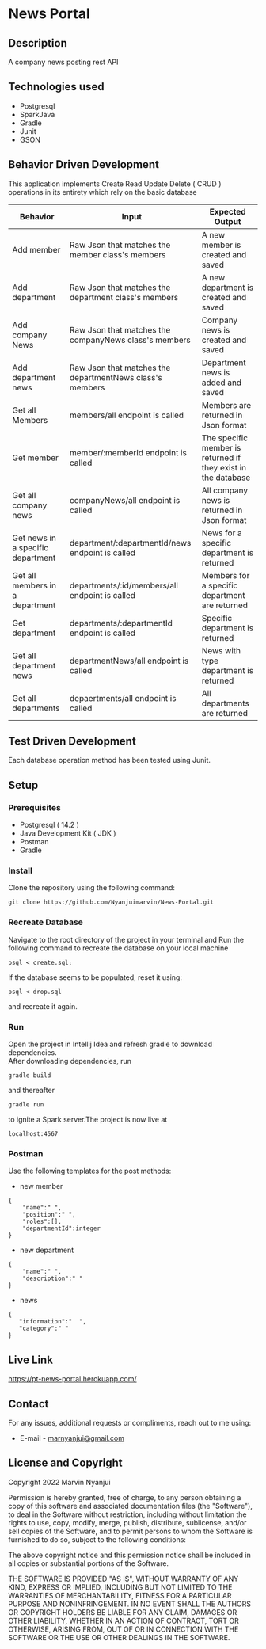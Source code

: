 # News Portal
## Description
A company news posting rest API
## Technologies used
- Postgresql
- SparkJava
- Gradle
- Junit
- GSON

## Behavior Driven Development

This application implements Create Read Update Delete ( CRUD ) operations in its entirety which rely on the basic database

| Behavior                          | Input                                                    | Expected Output                                               |
|-----------------------------------|----------------------------------------------------------|---------------------------------------------------------------|
| Add member                        | Raw Json that matches the member class's members         | A new member is created and saved                             |
| Add department                    | Raw Json that matches the department class's members     | A new department is created and saved                         |   
| Add company News                  | Raw Json that matches the companyNews class's members    | Company news is created and saved                             |
| Add department news               | Raw Json that matches the departmentNews class's members | Department news is added and saved                            |
| Get all Members                   | members/all endpoint  is called                          | Members are returned in Json format                           |
| Get member                        | member/:memberId endpoint is called                      | The specific member is returned if they exist in the database |
| Get all company news              | companyNews/all endpoint is called                       | All company news is returned in Json format                   |
| Get news in a specific department | department/:departmentId/news endpoint is called         | News for a specific department is returned                    |
| Get all members in a department   | departments/:id/members/all endpoint is called           | Members for a specific department are returned                |
| Get department                    | departments/:departmentId endpoint is called             | Specific department is returned                               |
| Get all department news           | departmentNews/all endpoint is called                    | News with type department is returned                         |
| Get all departments               | depaertments/all endpoint is called                      | All departments are returned                                  |

## Test Driven Development
Each database operation method has been tested using Junit.

## Setup
### Prerequisites
- Postgresql ( 14.2 )
- Java Development Kit ( JDK )
- Postman
- Gradle

### Install

Clone the repository using the following command:
```
git clone https://github.com/Nyanjuimarvin/News-Portal.git
```

### Recreate Database
Navigate to the root directory of the project in your terminal and Run the following command to recreate the database on your local machine
```
psql < create.sql;
```
If the database seems to be populated, reset it using:
```
psql < drop.sql
```
and recreate it again.


### Run
Open the project in Intellij Idea and refresh gradle to download dependencies.  
After downloading dependencies, run
```
gradle build
```  
and thereafter
```
gradle run
```
to ignite a Spark server.The project is now live at
```
localhost:4567
```
### Postman
Use the following templates for the post methods:
- new member
```
{
    "name":" ",
    "position":" ",
    "roles":[],
    "departmentId":integer
}
```
- new department
```
{
    "name":" ",
    "description":" "
}
```
- news
```
{
   "information":"  ",
   "category":" "
}
```

## Live Link
https://pt-news-portal.herokuapp.com/
## Contact
For any issues, additional requests or compliments, reach out to me using:
* E-mail - marnyanjui@gmail.com



## License and Copyright

Copyright 2022 Marvin Nyanjui

Permission is hereby granted, free of charge, to any person obtaining a copy of this software and associated documentation files (the "Software"), to deal in the Software without restriction, including without limitation the rights to use, copy, modify, merge, publish, distribute, sublicense, and/or sell copies of the Software, and to permit persons to whom the Software is furnished to do so, subject to the following conditions:

The above copyright notice and this permission notice shall be included in all copies or substantial portions of the Software.

THE SOFTWARE IS PROVIDED "AS IS", WITHOUT WARRANTY OF ANY KIND, EXPRESS OR IMPLIED, INCLUDING BUT NOT LIMITED TO THE WARRANTIES OF MERCHANTABILITY, FITNESS FOR A PARTICULAR PURPOSE AND NONINFRINGEMENT. IN NO EVENT SHALL THE AUTHORS OR COPYRIGHT HOLDERS BE LIABLE FOR ANY CLAIM, DAMAGES OR OTHER LIABILITY, WHETHER IN AN ACTION OF CONTRACT, TORT OR OTHERWISE, ARISING FROM, OUT OF OR IN CONNECTION WITH THE SOFTWARE OR THE USE OR OTHER DEALINGS IN THE SOFTWARE.